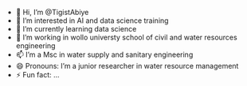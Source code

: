 - 👋 Hi, I’m @TigistAbiye
- 👀 I’m interested in AI and data science training
- 🌱 I’m currently learning data science
- 💞️ I’m working in wollo universty school of civil and water resources engineering
- 📫 I’m a Msc in water supply and sanitary engineering
- 😄 Pronouns: I’m a junior researcher in water resource management
- ⚡ Fun fact: ...

<!---
TigistAbiye/TigistAbiye is a ✨ special ✨ repository because its `README.md` (this file) appears on your GitHub profile.
You can click the Preview link to take a look at your changes.
--->
